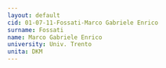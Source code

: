 ```yaml
---
layout: default 
cid: 01-07-11-Fossati-Marco Gabriele Enrico
surname: Fossati
name: Marco Gabriele Enrico
university: Univ. Trento
unita: DKM
---
```

